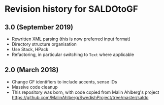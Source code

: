 # Revision history for SALDOtoGF

## 3.0 (September 2019)

* Rewritten XML parsing (this is now preferred input format)
* Directory structure organisation
* Use Stack, HPack
* Refactoring, in particular switching to `Text` where applicable

## 2.0 (March 2018)

* Change GF identifiers to include accents, sense IDs
* Massive code cleanup
* This repository was born, with code copied from Malin Ahlberg's project
<https://github.com/MalinAhlberg/SwedishProject/tree/master/saldo>
